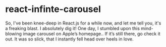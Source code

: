 # react-infinte-carousel
So, I've been knee-deep in React.js for a while now, and let me tell you, it's a freaking blast. I absolutely dig it! One day, I stumbled upon this mind-blowing image carousel on Apple’s homepage.. If it’s still there, go check it out. It was so slick, that I instantly fell head over heels in love.
